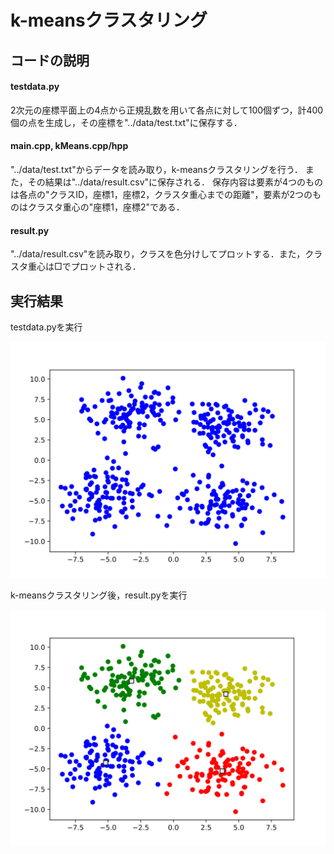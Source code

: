 # k-meansクラスタリング
## コードの説明
#### testdata.py
2次元の座標平面上の4点から正規乱数を用いて各点に対して100個ずつ，計400個の点を生成し，その座標を"../data/test.txt"に保存する．
#### main.cpp, kMeans.cpp/hpp
"../data/test.txt"からデータを読み取り，k-meansクラスタリングを行う．
また，その結果は"../data/result.csv"に保存される．
保存内容は要素が4つのものは各点の"クラスID，座標1，座標2，クラスタ重心までの距離"，要素が2つのものはクラスタ重心の"座標1，座標2"である．
#### result.py
"../data/result.csv"を読み取り，クラスを色分けしてプロットする．また，クラスタ重心は□でプロットされる．

## 実行結果
testdata.pyを実行

![test](img/test.svg)

k-meansクラスタリング後，result.pyを実行

![test](img/result.svg)
